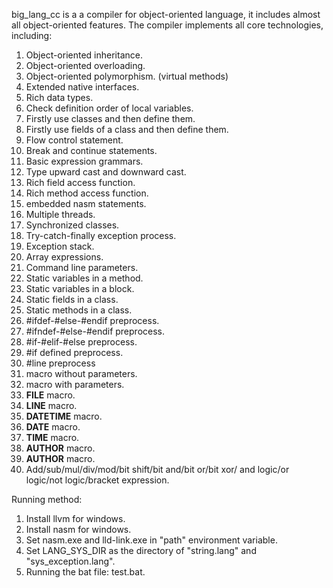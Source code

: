 big_lang_cc is a a compiler for object-oriented language, it includes almost all object-oriented features. The compiler implements all core technologies, including:
1.  Object-oriented inheritance.
2.  Object-oriented overloading.
3.  Object-oriented polymorphism. (virtual methods)
4.  Extended native interfaces.
5.  Rich data types.
6.  Check definition order of local variables.
7.  Firstly use classes and then define them.
8.  Firstly use fields of a class and then define them.
9.  Flow control statement.
10. Break and continue statements.
11. Basic expression grammars.
12. Type upward cast and downward cast.
13. Rich field access function.
14. Rich method access function.
15. embedded nasm statements.
16. Multiple threads.
17. Synchronized classes.
18. Try-catch-finally exception process.
19. Exception stack.
20. Array expressions.
21. Command line parameters.
22. Static variables in a method.
23. Static variables in a block.
24. Static fields in a class.
25. Static methods in a class.
26. #ifdef-#else-#endif preprocess.
27. #ifndef-#else-#endif preprocess.
28. #if-#elif-#else preprocess.
29. #if defined preprocess.
30. #line preprocess
31. macro without parameters.
32. macro with parameters.
33. __FILE__ macro.
34. __LINE__ macro.
35. __DATETIME__ macro.
36. __DATE__ macro.
37. __TIME__ macro.
38. __AUTHOR__ macro.
39. __AUTHOR__ macro.
40. Add/sub/mul/div/mod/bit shift/bit and/bit or/bit xor/ and logic/or logic/not logic/bracket expression.

Running method:
1. Install llvm for windows.<br>
2. Install nasm for windows.<br>
3. Set nasm.exe and lld-link.exe in "path" environment variable.<br>
4. Set LANG_SYS_DIR as the directory of "string.lang" and "sys_exception.lang".<br>
5. Running the bat file: test.bat.<br>

